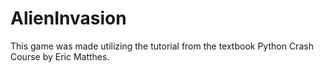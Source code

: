 # AlienInvasion

This game was made utilizing the tutorial from the textbook Python Crash Course by Eric Matthes.
